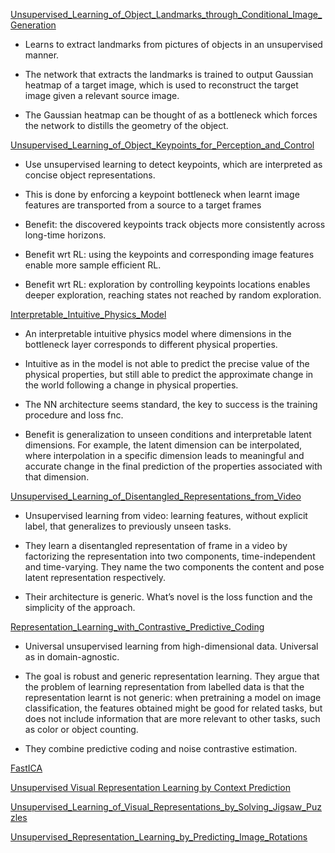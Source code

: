[Unsupervised_Learning_of_Object_Landmarks_through_Conditional_Image_Generation](Unsupervised_Learning_of_Object_Landmarks_through_Conditional_Image_Generation.pdf)

- Learns to extract landmarks from pictures of objects in an unsupervised manner.

- The network that extracts the landmarks is trained to output Gaussian heatmap
of a target image, which
is used to reconstruct the target image given a relevant source image.

- The Gaussian heatmap can be thought of as a bottleneck which forces the network
to distills the geometry of the object.

[Unsupervised_Learning_of_Object_Keypoints_for_Perception_and_Control](Unsupervised_Learning_of_Object_Keypoints_for_Perception_and_Control.pdf)

- Use unsupervised learning to detect keypoints, which are interpreted as concise object representations.

- This is done by enforcing a keypoint bottleneck when learnt image features are transported from a source to a target frames

- Benefit: the discovered keypoints track objects more consistently across long-time horizons.

- Benefit wrt RL: using the keypoints and corresponding image features enable more sample efficient RL.

- Benefit wrt RL: exploration by controlling keypoints locations enables deeper exploration, reaching states not reached by random exploration.

[Interpretable_Intuitive_Physics_Model](Interpretable_Intuitive_Physics_Model.pdf)

- An interpretable intuitive physics model where dimensions in the bottleneck layer corresponds to different physical properties.

- Intuitive as in the model is not able to predict the precise value of the physical properties, but still able to predict the approximate change in the world following a change in physical properties.

- The NN architecture seems standard, the key to success is the training procedure and loss fnc.

- Benefit is generalization to unseen conditions and interpretable latent dimensions. For example, the latent dimension can be interpolated, where interpolation in a specific dimension leads to meaningful and accurate change in the final prediction of the properties associated with that dimension.

[Unsupervised_Learning_of_Disentangled_Representations_from_Video](Unsupervised_Learning_of_Disentangled_Representations_from_Video.pdf)

- Unsupervised learning from video: learning features, without explicit label, that generalizes to previously unseen tasks.

- They learn a disentangled representation of frame in a video by factorizing the representation into two components,
time-independent and time-varying. They name the two components the content and pose latent representation respectively.

- Their architecture is generic. What’s novel is the loss function and the simplicity of the approach.

[Representation_Learning_with_Contrastive_Predictive_Coding](Representation_Learning_with_Contrastive_Predictive_Coding.pdf)

- Universal unsupervised learning from high-dimensional data. Universal as in domain-agnostic.

- The goal is robust and generic representation learning. They argue that the problem of learning representation from labelled data is that the representation learnt is not generic: when pretraining a model on image classification, the features obtained might be good for related tasks, but does not include information that are more relevant to other tasks, such as color or object counting.

- They combine predictive coding and noise contrastive estimation.

[FastICA](FastICA)

[Unsupervised Visual Representation Learning by Context Prediction](Unsupervised_Visual_Representation_Learning_by_Context_Prediction)

[Unsupervised_Learning_of_Visual_Representations_by_Solving_Jigsaw_Puzzles](Unsupervised_Learning_of_Visual_Representations_by_Solving_Jigsaw_Puzzles)

[Unsupervised_Representation_Learning_by_Predicting_Image_Rotations](Unsupervised_Representation_Learning_by_Predicting_Image_Rotations)